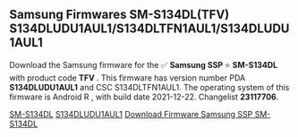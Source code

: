 <h2>Samsung Firmwares SM-S134DL(TFV) S134DLUDU1AUL1/S134DLTFN1AUL1/S134DLUDU1AUL1</h2>
Download the Samsung firmware for the ✅ <strong>Samsung SSP </strong> ⭐ <strong>SM-S134DL</strong> with product code <strong>TFV</strong> . This firmware has version number PDA <strong>S134DLUDU1AUL1</strong> and CSC S134DLTFN1AUL1. The operating system of this firmware is Android R , with build date 2021-12-22. Changelist <strong>23117706</strong>.

[SM-S134DL](https://samfirm.shop/samsung/model/SM-S134DL)
[S134DLUDU1AUL1](https://samfirm.shop/samsung/pda/S134DLUDU1AUL1)
[Download Firmware Samsung SSP SM-S134DL](https://samfirm.shop/samsung/firmware/485043)

